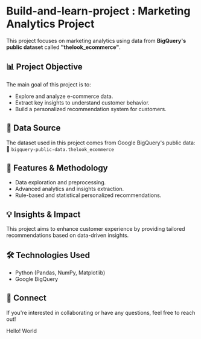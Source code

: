 # Build-and-learn-project : Marketing Analytics Project  

This project focuses on marketing analytics using data from **BigQuery's public dataset** called **"thelook_ecommerce"**.  

## 📊 Project Objective  
The main goal of this project is to:  
- Explore and analyze e-commerce data.  
- Extract key insights to understand customer behavior.  
- Build a personalized recommendation system for customers.  

## 📂 Data Source  
The dataset used in this project comes from Google BigQuery's public data:  
📌 `bigquery-public-data.thelook_ecommerce`  

## 🚀 Features & Methodology  
- Data exploration and preprocessing.  
- Advanced analytics and insights extraction.  
- Rule-based and statistical personalized recommendations.  

## 💡 Insights & Impact  
This project aims to enhance customer experience by providing tailored recommendations based on data-driven insights.  

## 🛠️ Technologies Used  
- Python (Pandas, NumPy, Matplotlib)  
- Google BigQuery  

## 🔗 Connect  
If you're interested in collaborating or have any questions, feel free to reach out!  

Hello! World
